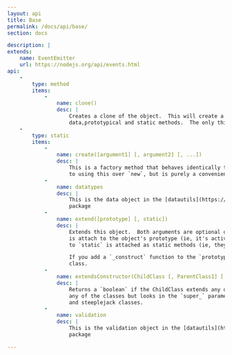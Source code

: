 ```yaml
---
layout: api
title: Base
permalink: /docs/api/base/
section: docs

description: |
extends:
    name: EventEmitter
    url: https://nodejs.org/api/events.html
api:
    -
        type: method
        items:
            -
                name: clone()
                desc: |
                    Creates a clone of the object.  This will create a new instance of the same object, with the same
                    data,prototypical and static methods.  The only thing that won't be the same is the instance.
    -
        type: static
        items:
            -
                name: create([argument1] [, argument2] [, ...])
                desc: |
                    This is a factory method that behaves identically to `new`. There is no advantage or disadvantage
                    to using this over `new`, but is purely a convenience.
            -
                name: datatypes
                desc: |
                    This is the data object in the [datautils](https://github.com/riggerthegeek/datautils-js#data)
                    package
            -
                name: extend([prototype] [, static])
                desc: |
                    Extends this object.  Both arguments are optional objects.  Anything sent to the `prototype` object
                    is attach to the object's prototype (ie, it's active once you've called `new`) and anything attached
                    to `static` is attached as static methods (ie, they can be called with `Class.staticMethod`.

                    If you add a `_construct` function to the `prototype`, this will be called when you instantiate the
                    class.
            -
                name: extendsConstructor(ChildClass [, ParentClass1] [, ParentClass2] [, ...])
                desc: |
                    Returns a `boolean` if the ChildClass extends any of the ParentClasses. This does not instantiate
                    any of the classes but looks in the `super_` parameter, so should be able to be used by both Node
                    and steeplejack classes.
            -
                name: validation
                desc: |
                    This is the validation object in the [datautils](https://github.com/riggerthegeek/datautils-js#validation)
                    package

---
```

